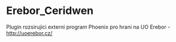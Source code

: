 # Erebor_Ceridwen

Plugin rozsirujici externi program Phoenix pro hrani na UO Erebor -http://uoerebor.cz/
